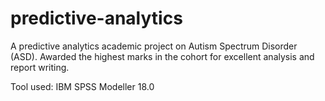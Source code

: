 # predictive-analytics
A predictive analytics academic project on Autism Spectrum Disorder (ASD). Awarded the highest marks in the cohort for excellent analysis and report writing.

Tool used: IBM SPSS Modeller 18.0
